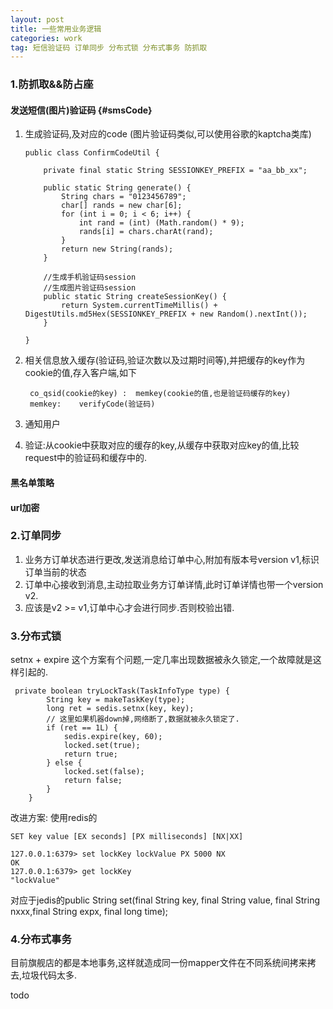 ```yaml
---
layout: post
title: 一些常用业务逻辑
categories: work
tag: 短信验证码 订单同步 分布式锁 分布式事务 防抓取
---
```


###  1.防抓取&&防占座

#### 发送短信(图片)验证码 {#smsCode}

1.  生成验证码,及对应的code (图片验证码类似,可以使用谷歌的kaptcha类库)

        public class ConfirmCodeUtil {
        
            private final static String SESSIONKEY_PREFIX = "aa_bb_xx";
        
            public static String generate() {
                String chars = "0123456789";
                char[] rands = new char[6];
                for (int i = 0; i < 6; i++) {
                    int rand = (int) (Math.random() * 9);
                    rands[i] = chars.charAt(rand);
                }
                return new String(rands);
            }
        
            //生成手机验证码session
            //生成图片验证码session
            public static String createSessionKey() {
                return System.currentTimeMillis() + DigestUtils.md5Hex(SESSIONKEY_PREFIX + new Random().nextInt());
            }
        
        }

2. 相关信息放入缓存(验证码,验证次数以及过期时间等),并把缓存的key作为cookie的值,存入客户端,如下

        co_qsid(cookie的key) :  memkey(cookie的值,也是验证码缓存的key)
        memkey:    verifyCode(验证码)
        
3.  通知用户

4.  验证:从cookie中获取对应的缓存的key,从缓存中获取对应key的值,比较request中的验证码和缓存中的.

#### 黑名单策略

#### url加密

### 2.订单同步

1.  业务方订单状态进行更改,发送消息给订单中心,附加有版本号version v1,标识订单当前的状态
2.  订单中心接收到消息,主动拉取业务方订单详情,此时订单详情也带一个version v2. 
3.  应该是v2 >= v1,订单中心才会进行同步.否则校验出错.

### 3.分布式锁

setnx + expire 这个方案有个问题,一定几率出现数据被永久锁定,一个故障就是这样引起的.

     private boolean tryLockTask(TaskInfoType type) {
            String key = makeTaskKey(type);
            long ret = sedis.setnx(key, key);
            // 这里如果机器down掉,网络断了,数据就被永久锁定了.
            if (ret == 1L) {
                sedis.expire(key, 60);
                locked.set(true);
                return true;
            } else {
                locked.set(false);
                return false;
            }
        }

改进方案:
使用redis的

    SET key value [EX seconds] [PX milliseconds] [NX|XX]
    
    127.0.0.1:6379> set lockKey lockValue PX 5000 NX
    OK
    127.0.0.1:6379> get lockKey
    "lockValue"

对应于jedis的public String set(final String key, final String value, final String nxxx,final String expx, final long time);

### 4.分布式事务

目前旗舰店的都是本地事务,这样就造成同一份mapper文件在不同系统间拷来拷去,垃圾代码太多.

todo